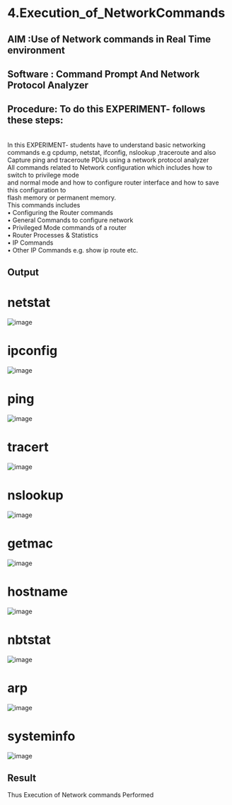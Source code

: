 # 4.Execution_of_NetworkCommands
## AIM :Use of Network commands in Real Time environment
## Software : Command Prompt And Network Protocol Analyzer
## Procedure: To do this EXPERIMENT- follows these steps:
<BR>
In this EXPERIMENT- students have to understand basic networking commands e.g cpdump, netstat, ifconfig, nslookup ,traceroute and also Capture ping and traceroute PDUs using a network protocol analyzer 
<BR>
All commands related to Network configuration which includes how to switch to privilege mode
<BR>
and normal mode and how to configure router interface and how to save this configuration to
<BR>
flash memory or permanent memory.
<BR>
This commands includes
<BR>
• Configuring the Router commands
<BR>
• General Commands to configure network
<BR>
• Privileged Mode commands of a router 
<BR>
• Router Processes & Statistics
<BR>
• IP Commands
<BR>
• Other IP Commands e.g. show ip route etc.
<BR>

## Output
# netstat
![image](https://github.com/user-attachments/assets/c44a5e36-0289-48d8-a0bb-73a778a4cd46)

# ipconfig
![image](https://github.com/user-attachments/assets/284e9382-c6d4-4791-b2ce-5c183f35deaa)

# ping
![image](https://github.com/user-attachments/assets/dfd6d2de-51fe-4c17-b34f-1e8eb302dd50)

# tracert
![image](https://github.com/user-attachments/assets/1504c21b-84ca-4a63-9a43-901848faeffb)

# nslookup
![image](https://github.com/user-attachments/assets/3c09c61f-401b-4f54-9e2f-4a8882e67f0a)

# getmac
![image](https://github.com/user-attachments/assets/2ef0cd27-9492-4bc6-8740-531b0ca861b4)

# hostname
![image](https://github.com/user-attachments/assets/4e21d6c3-ea45-4735-96a8-ae2c28deeb24)

# nbtstat
![image](https://github.com/user-attachments/assets/e231445c-a35b-470b-9969-4ee9aebfa9b4)

# arp
![image](https://github.com/user-attachments/assets/09823d25-33f2-4af2-a947-cd2066f0e980)

# systeminfo
![image](https://github.com/user-attachments/assets/561df399-61c1-47b5-8bbf-6c320d74bf66)


## Result
Thus Execution of Network commands Performed 
